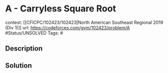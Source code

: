 # A - Carryless Square Root

contest: [[CFICPC/102423/102423|North American Southeast Regional 2019 (Div 1)]]
url: https://codeforces.com/gym/102423/problem/A
#Status/UNSOLVED
Tags: #

## Description

## Solution


